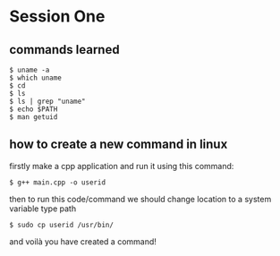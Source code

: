 # Session One
## commands learned
```
$ uname -a
$ which uname
$ cd
$ ls
$ ls | grep "uname"
$ echo $PATH
$ man getuid
```

## how to create a new command in linux
firstly make a cpp application and run it using this command:
```
$ g++ main.cpp -o userid
```
then to run this code/command we should change location to a system variable type path 
```
$ sudo cp userid /usr/bin/
```
and voilà you have created a command!

